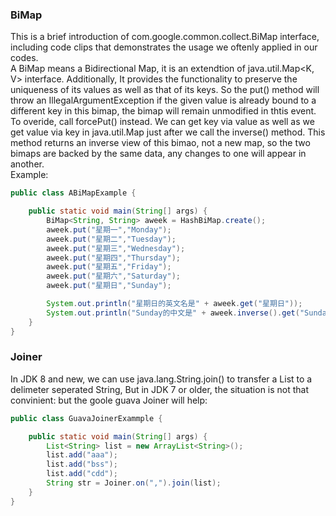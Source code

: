 ### BiMap
This is a brief introduction of com.google.common.collect.BiMap interface, including code clips that demonstrates the usage we oftenly applied in our codes.    
A BiMap means a Bidirectional Map, it is an extendtion of java.util.Map<K, V> interface. Additionally, It provides the functionality to preserve the uniqueness 
of its values as well as that of its keys. So the put() method will throw an IllegalArgumentException if the given value is already bound to a different key 
in this bimap, the bimap will remain unmodified in thtis event. To overide, call forcePut() instead.
We can get key via value as well as we get value via key in java.util.Map just after we call the inverse() method. This method returns an inverse view of this bimao, 
not a new map, so the two bimaps are backed by the same data, any changes to one will appear in another.    
Example:
```java
public class ABiMapExample {

    public static void main(String[] args) {
        BiMap<String, String> aweek = HashBiMap.create();
        aweek.put("星期一","Monday");
        aweek.put("星期二","Tuesday");
        aweek.put("星期三","Wednesday");
        aweek.put("星期四","Thursday");
        aweek.put("星期五","Friday");
        aweek.put("星期六","Saturday");
        aweek.put("星期日","Sunday");

        System.out.println("星期日的英文名是" + aweek.get("星期日"));
        System.out.println("Sunday的中文是" + aweek.inverse().get("Sunday"));
    }
}
```

### Joiner
In JDK 8 and new, we can use java.lang.String.join() to transfer a List<String> to a delimeter seperated String, But in JDK 7 or older, the situation is not that convinient:
but the goole guava Joiner will help:
```java
public class GuavaJoinerExammple {

    public static void main(String[] args) {
        List<String> list = new ArrayList<String>();  
        list.add("aaa");  
        list.add("bss");  
        list.add("cdd");  
        String str = Joiner.on(",").join(list);  
    }
}
```
